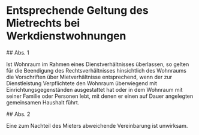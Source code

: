 # Entsprechende Geltung des Mietrechts bei Werkdienstwohnungen



\#\# Abs. 1

 Ist Wohnraum im Rahmen eines Dienstverhältnisses überlassen, so gelten für die Beendigung des Rechtsverhältnisses hinsichtlich des Wohnraums die Vorschriften über Mietverhältnisse entsprechend, wenn der zur Dienstleistung Verpflichtete den Wohnraum überwiegend mit Einrichtungsgegenständen ausgestattet hat oder in dem Wohnraum mit seiner Familie oder Personen lebt, mit denen er einen auf Dauer angelegten gemeinsamen Haushalt führt.

\#\# Abs. 2

 Eine zum Nachteil des Mieters abweichende Vereinbarung ist unwirksam. 

